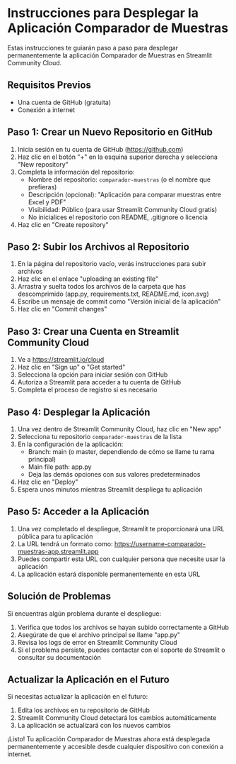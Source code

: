 # Instrucciones para Desplegar la Aplicación Comparador de Muestras

Estas instrucciones te guiarán paso a paso para desplegar permanentemente la aplicación Comparador de Muestras en Streamlit Community Cloud.

## Requisitos Previos
- Una cuenta de GitHub (gratuita)
- Conexión a internet

## Paso 1: Crear un Nuevo Repositorio en GitHub

1. Inicia sesión en tu cuenta de GitHub (https://github.com)
2. Haz clic en el botón "+" en la esquina superior derecha y selecciona "New repository"
3. Completa la información del repositorio:
   - Nombre del repositorio: `comparador-muestras` (o el nombre que prefieras)
   - Descripción (opcional): "Aplicación para comparar muestras entre Excel y PDF"
   - Visibilidad: Público (para usar Streamlit Community Cloud gratis)
   - No inicialices el repositorio con README, .gitignore o licencia
4. Haz clic en "Create repository"

## Paso 2: Subir los Archivos al Repositorio

1. En la página del repositorio vacío, verás instrucciones para subir archivos
2. Haz clic en el enlace "uploading an existing file"
3. Arrastra y suelta todos los archivos de la carpeta que has descomprimido (app.py, requirements.txt, README.md, icon.svg)
4. Escribe un mensaje de commit como "Versión inicial de la aplicación"
5. Haz clic en "Commit changes"

## Paso 3: Crear una Cuenta en Streamlit Community Cloud

1. Ve a https://streamlit.io/cloud
2. Haz clic en "Sign up" o "Get started"
3. Selecciona la opción para iniciar sesión con GitHub
4. Autoriza a Streamlit para acceder a tu cuenta de GitHub
5. Completa el proceso de registro si es necesario

## Paso 4: Desplegar la Aplicación

1. Una vez dentro de Streamlit Community Cloud, haz clic en "New app"
2. Selecciona tu repositorio `comparador-muestras` de la lista
3. En la configuración de la aplicación:
   - Branch: main (o master, dependiendo de cómo se llame tu rama principal)
   - Main file path: app.py
   - Deja las demás opciones con sus valores predeterminados
4. Haz clic en "Deploy"
5. Espera unos minutos mientras Streamlit despliega tu aplicación

## Paso 5: Acceder a la Aplicación

1. Una vez completado el despliegue, Streamlit te proporcionará una URL pública para tu aplicación
2. La URL tendrá un formato como: https://username-comparador-muestras-app.streamlit.app
3. Puedes compartir esta URL con cualquier persona que necesite usar la aplicación
4. La aplicación estará disponible permanentemente en esta URL

## Solución de Problemas

Si encuentras algún problema durante el despliegue:

1. Verifica que todos los archivos se hayan subido correctamente a GitHub
2. Asegúrate de que el archivo principal se llame "app.py"
3. Revisa los logs de error en Streamlit Community Cloud
4. Si el problema persiste, puedes contactar con el soporte de Streamlit o consultar su documentación

## Actualizar la Aplicación en el Futuro

Si necesitas actualizar la aplicación en el futuro:

1. Edita los archivos en tu repositorio de GitHub
2. Streamlit Community Cloud detectará los cambios automáticamente
3. La aplicación se actualizará con los nuevos cambios

¡Listo! Tu aplicación Comparador de Muestras ahora está desplegada permanentemente y accesible desde cualquier dispositivo con conexión a internet.
